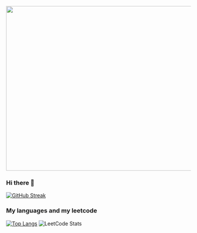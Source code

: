 <div align="center">
  <img src="https://media.giphy.com/media/v1.Y2lkPTc5MGI3NjExOHNwMnZjZnNsbGI3M2x0OXRhZWZyMms0OXBkbHE4ZjAyaDFyZG9reCZlcD12MV9pbnRlcm5hbF9naWZfYnlfaWQmY3Q9Zw/Dh5q0sShxgp13DwrvG/giphy.gif" width="600" height="450"/>
</div>


### Hi there 👋
[![GitHub Streak](https://streak-stats.demolab.com?user=Reholly&theme=dark&border_radius=5&card_width=900)](https://git.io/streak-stats)
### My languages and my leetcode

[![Top Langs](https://github-readme-stats.vercel.app/api/top-langs/?username=Reholly&theme=dark&width=900&height=500)](https://github.com/anuraghazra/github-readme-stats) ![LeetCode Stats](https://leetcard.jacoblin.cool/Reholly?theme=dark&font=Sintony)
